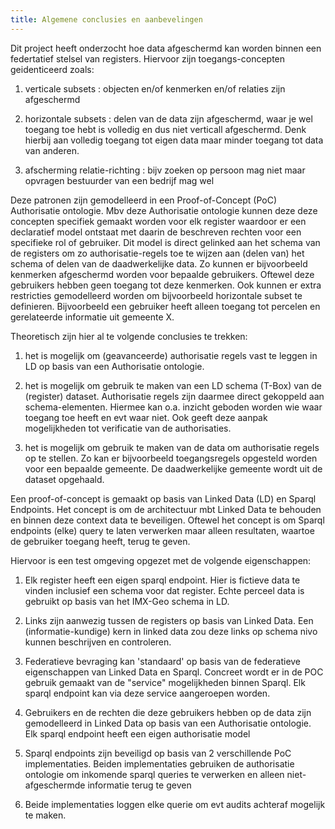 ```yaml
---
title: Algemene conclusies en aanbevelingen
---
```



Dit project heeft onderzocht hoe data afgeschermd kan worden binnen een federtatief stelsel van registers. Hiervoor zijn toegangs-concepten geidenticeerd zoals:

1) verticale subsets            : objecten en/of kenmerken en/of relaties zijn afgeschermd

2) horizontale subsets          : delen van de data zijn afgeschermd, waar je wel toegang toe hebt is volledig en dus niet verticall afgeschermd. Denk hierbij aan volledig toegang tot eigen data maar minder toegang tot data van anderen.

3) afscherming relatie-richting : bijv zoeken op persoon mag niet maar opvragen bestuurder van een bedrijf mag wel 


Deze patronen zijn gemodelleerd in een Proof-of-Concept (PoC) Authorisatie ontologie. Mbv deze Authorisatie ontologie kunnen deze deze concepten specifiek gemaakt worden voor elk register waardoor er een declaratief model ontstaat met daarin de beschreven rechten voor een specifieke rol of gebruiker. Dit model is direct gelinked aan het schema van de registers om zo authorisatie-regels toe te wijzen aan (delen van) het schema of delen van de daadwerkelijke data. Zo kunnen er bijvoorbeeld kenmerken afgeschermd worden voor bepaalde gebruikers. Oftewel deze gebruikers hebben geen toegang tot deze kenmerken. Ook kunnen er extra restricties gemodelleerd worden om bijvoorbeeld horizontale subset te definieren. Bijvoorbeeld een gebruiker heeft alleen toegang tot percelen en gerelateerde informatie uit gemeente X. 

Theoretisch zijn hier al te volgende conclusies te trekken:

1) het is mogelijk om (geavanceerde) authorisatie regels vast te leggen in LD op basis van een Authorisatie ontologie.

2) het is mogelijk om gebruik te maken van een LD schema (T-Box) van de (register) dataset. Authorisatie regels zijn daarmee direct gekoppeld aan schema-elementen. Hiermee kan o.a. inzicht geboden worden wie waar toegang toe heeft en evt waar niet. Ook geeft deze aanpak mogelijkheden tot verificatie van de authorisaties.                      

3) het is mogelijk om gebruik te maken van de data om authorisatie regels op te stellen. Zo kan er bijvoorbeeld toegangsregels opgesteld worden voor een bepaalde gemeente. De daadwerkelijke gemeente wordt uit de dataset opgehaald.


Een proof-of-concept is gemaakt op basis van Linked Data (LD) en Sparql Endpoints. Het concept is om de architectuur mbt Linked Data te behouden en binnen deze context data te beveiligen. Oftewel het concept is om Sparql endpoints (elke) query te laten verwerken maar alleen resultaten, waartoe de gebruiker toegang heeft, terug te geven. 

Hiervoor is een test omgeving opgezet met de volgende eigenschappen:

1) Elk register heeft een eigen sparql endpoint. Hier is fictieve data te vinden inclusief een schema voor dat register. Echte perceel data is gebruikt op basis van het IMX-Geo schema in LD.

2) Links zijn aanwezig tussen de registers op basis van Linked Data. Een (informatie-kundige) kern in linked data zou deze links op schema nivo kunnen beschrijven en controleren.

3) Federatieve bevraging kan 'standaard' op basis van de federatieve eigenschappen van Linked Data en Sparql. Concreet wordt er in de POC gebruik gemaakt van de "service" mogelijkheden binnen Sparql. Elk sparql endpoint kan via deze service aangeroepen worden.

4) Gebruikers en de rechten die deze gebruikers hebben op de data zijn gemodelleerd in Linked Data op basis van een Authorisatie ontologie. Elk sparql endpoint heeft een eigen authorisatie model

5) Sparql endpoints zijn beveiligd op basis van 2 verschillende PoC implementaties. Beiden implementaties gebruiken de authorisatie ontologie om inkomende sparql queries te verwerken en alleen niet-afgeschermde informatie terug te geven

6) Beide implementaties loggen elke querie om evt audits achteraf mogelijk te maken.





